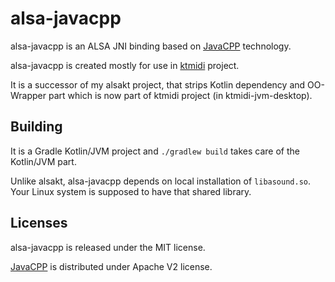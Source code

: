 # alsa-javacpp

alsa-javacpp is an ALSA JNI binding based on [JavaCPP](https://github.com/bytedeco/javacpp) technology.

alsa-javacpp is created mostly for use in [ktmidi](https://github.com/atsushieno/ktmidi) project.

It is a successor of my alsakt project, that strips Kotlin dependency and
OO-Wrapper part which is now part of ktmidi project (in ktmidi-jvm-desktop).

## Building

It is a Gradle Kotlin/JVM project and `./gradlew build` takes care of the Kotlin/JVM part.

Unlike alsakt, alsa-javacpp depends on local installation of `libasound.so`.
Your Linux system is supposed to have that shared library.

## Licenses

alsa-javacpp is released under the MIT license.

[JavaCPP](https://github.com/bytedeco/javacpp/) is distributed under Apache V2 license.

